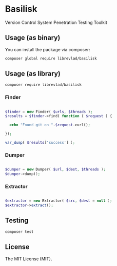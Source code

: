 # Basilisk

Version Control System Penetration Testing Toolkit

## Usage (as binary)

You can install the package via composer:

```bash
composer global require librevlad/basilisk
```

## Usage (as library)

```bash
composer require librevlad/basilisk
```

### Finder

```php

$finder = new Finder( $urls, $threads );
$results = $finder->find( function ( $request ) { 

  echo "Found git on ".$request->url();

});

var_dump( $results['success'] );


```

### Dumper

```php

$dumper = new Dumper( $url, $dest, $threads );
$dumper->dump();

```

### Extractor

```php

$extractor = new Extractor( $src, $dest = null );
$extractor->extract();

```

## Testing

```bash
composer test
```

## License

The MIT License (MIT).
